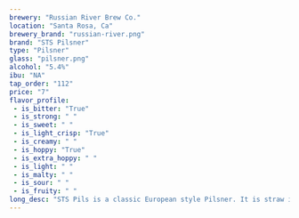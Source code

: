 ```yaml
---
brewery: "Russian River Brew Co."
location: "Santa Rosa, Ca"
brewery_brand: "russian-river.png"
brand: "STS Pilsner"
type: "Pilsner"
glass: "pilsner.png"
alcohol: "5.4%"
ibu: "NA"
tap_order: "112"
price: "7"
flavor_profile:
 - is_bitter: "True"
 - is_strong: " "
 - is_sweet: " "
 - is_light_crisp: "True"
 - is_creamy: " "
 - is_hoppy: "True"
 - is_extra_hoppy: " "
 - is_light: " "
 - is_malty: " "
 - is_sour: " "
 - is_fruity: " "
long_desc: "STS Pils is a classic European style Pilsner. It is straw in color and often times will have a slight haze due to the fact that it is unfiltered. STS Pils is a hop forward pilsner with a mild malt foundation, strong lager yeast characteristic, and a dry, bitter finish."
---
```


